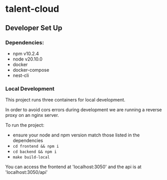 # talent-cloud


## Developer Set Up

### Dependencies:
- npm v10.2.4
- node v20.10.0
- docker 
- docker-compose
- nest-cli

### Local Development

This project runs three containers for local development.

In order to avoid cors errors during development we are running a reverse proxy on an nginx server.

To run the project:
- ensure your node and npm version match those listed in the dependencies
- `cd frontend && npm i`
- `cd backend && npm i`
- `make build-local`

You can access the frontend at 'localhost:3050' and the api is at 'localhost:3050/api'


    